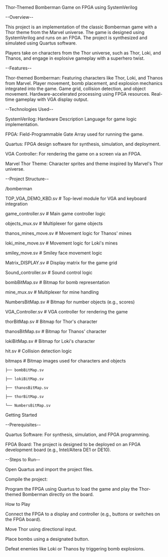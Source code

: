 Thor-Themed Bomberman Game on FPGA using SystemVerilog

--Overview--

This project is an implementation of the classic Bomberman game with a Thor theme from the Marvel universe. The game is designed using SystemVerilog and runs on an FPGA. The project is synthesized and simulated using Quartus software.

Players take on characters from the Thor universe, such as Thor, Loki, and Thanos, and engage in explosive gameplay with a superhero twist.

--Features--

Thor-themed Bomberman: Featuring characters like Thor, Loki, and Thanos from Marvel.
Player movement, bomb placement, and explosion mechanics integrated into the game.
Game grid, collision detection, and object movement.
Hardware-accelerated processing using FPGA resources.
Real-time gameplay with VGA display output.

--Technologies Used--

SystemVerilog: Hardware Description Language for game logic implementation.

FPGA: Field-Programmable Gate Array used for running the game.

Quartus: FPGA design software for synthesis, simulation, and deployment.

VGA Controller: For rendering the game on a screen via an FPGA.

Marvel Thor Theme: Character sprites and theme inspired by Marvel's Thor universe.



--Project Structure--

/bomberman

TOP_VGA_DEMO_KBD.sv      # Top-level module for VGA and keyboard integration

game_controller.sv       # Main game controller logic

objects_mux.sv           # Multiplexer for game objects

thanos_mines_move.sv     # Movement logic for Thanos' mines

loki_mine_move.sv        # Movement logic for Loki's mines

smiley_move.sv           # Smiley face movement logic

Matrix_DISPLAY.sv        # Display matrix for the game grid

Sound_controller.sv      # Sound control logic

bombBitMap.sv            # Bitmap for bomb representation

mine_mux.sv              # Multiplexer for mine handling

NumbersBitMap.sv         # Bitmap for number objects (e.g., scores)

VGA_Controller.sv        # VGA controller for rendering the game

thorBitMap.sv            # Bitmap for Thor's character

thanosBitMap.sv          # Bitmap for Thanos' character

lokiBitMap.sv            # Bitmap for Loki's character

hit.sv                   # Collision detection logic


bitmaps                     # Bitmap images used for characters and objects

    ├── bombBitMap.sv
    
    ├── lokiBitMap.sv
    
    ├── thanosBitMap.sv

    ├── thorBitMap.sv
    
    └── NumbersBitMap.sv

Getting Started

--Prerequisites--

Quartus Software: For synthesis, simulation, and FPGA programming.

FPGA Board: The project is designed to be deployed on an FPGA development board (e.g., Intel/Altera DE1 or DE10).


--Steps to Run--


Open Quartus and import the project files.

Compile the project:

Program the FPGA using Quartus to load the game and play the Thor-themed Bomberman directly on the board.

How to Play

Connect the FPGA to a display and controller (e.g., buttons or switches on the FPGA board).

Move Thor using directional input.

Place bombs using a designated button.

Defeat enemies like Loki or Thanos by triggering bomb explosions.
